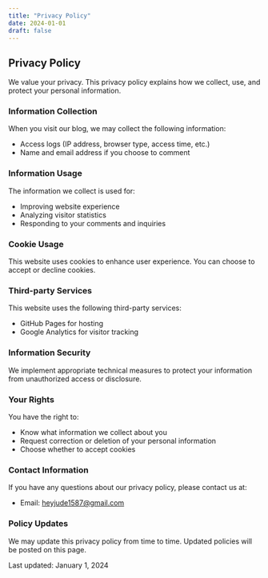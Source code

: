 ```yaml
---
title: "Privacy Policy"
date: 2024-01-01
draft: false
---
```


## Privacy Policy

We value your privacy. This privacy policy explains how we collect, use, and protect your personal information.

### Information Collection

When you visit our blog, we may collect the following information:

- Access logs (IP address, browser type, access time, etc.)
- Name and email address if you choose to comment

### Information Usage

The information we collect is used for:

- Improving website experience
- Analyzing visitor statistics
- Responding to your comments and inquiries

### Cookie Usage

This website uses cookies to enhance user experience. You can choose to accept or decline cookies.

### Third-party Services

This website uses the following third-party services:

- GitHub Pages for hosting
- Google Analytics for visitor tracking

### Information Security

We implement appropriate technical measures to protect your information from unauthorized access or disclosure.

### Your Rights

You have the right to:

- Know what information we collect about you
- Request correction or deletion of your personal information
- Choose whether to accept cookies

### Contact Information

If you have any questions about our privacy policy, please contact us at:

- Email: heyjude1587@gmail.com

### Policy Updates

We may update this privacy policy from time to time. Updated policies will be posted on this page.

Last updated: January 1, 2024